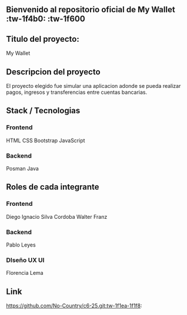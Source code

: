 ## Bienvenido al repositorio oficial de My Wallet :tw-1f4b0: :tw-1f600

## Titulo del proyecto:
My Wallet

## Descripcion del proyecto

El proyecto elegido fue simular una aplicacion adonde se pueda realizar pagos, ingresos y transferencias entre cuentas bancarias.

## Stack / Tecnologias

### Frontend

HTML
CSS
Bootstrap
JavaScript

### Backend

Posman
Java

## Roles de cada integrante

### Frontend

Diego Ignacio Silva Cordoba
Walter Franz

### Backend

Pablo Leyes

### DIseño UX UI

Florencia Lema

## Link
<https://github.com/No-Country/c6-25.git:tw-1f1ea-1f1f8>:
